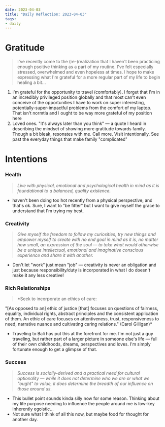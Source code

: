 ```yaml
---
date: 2023-04-03
title: "Daily Reflection: 2023-04-03"
tags:
- daily
---
```


# Gratitude

> I've recently come to the (re-)realization that I haven't been practicing enough psoitive thinking as a part of my routine. I've felt especially stressed, overwhelmed and even hopeless at times. I hope to make expressing what I'm grateful for a more regular part of my life to begin healing a bit...

1. I'm grateful for the opportunity to travel (comfortably). I forget that I'm in an incredibly privileged position globally and that most can't even conceive of the opportunities I have to work on super interesting, potentially-super-impactful problems from the comfort of my laptop. That isn't normtla and I ought to be way more grateful of my position here
2. Loved ones. "It's always later than you think" — a quote I heard in describing the mindset of showing more gratitude towards family. Though a bit bleak, resonates with me. Call more. Visit intentionally. See past the everyday things that make family "complicated"


#  Intentions

### Health

> *Live with physical, emotional and psychological health in mind as it is foundational to a balanced, quality existence.*

- haven't been doing too hot recently from a physical perspective, and that's ok. Sure, I want to "be fitter" but I want to give myself the grace to understand that I'm trying my best.


### Creativity

> *Give myself the freedom to follow my curiosities, try new things and empower myself to create with no end goal in mind as it is, no matter how small, an expression of the soul — to take what would otherwise be a unique intellectual, emotional and imaginative conscious experience and share it with another.*

- Don't let "work" just mean "job" — creativity is never an obligation and just because responsibility/duty is incorporated in what I do doesn't make it any less creative!


### Rich Relationships

>*Seek to incorporate an ethics of care:
> 
 "[As opposed to an] ethic of justice [that] focuses on questions of fairness, equality, individual rights, abstract principles and the consistent application of them. An ethic of care focuses on attentiveness, trust, responsiveness to need, narrative nuance and cultivating caring relations." (Carol Gilligan)*

- Traveling to Bali has put this at the forefront for me. I'm not just a guy traveling, but rather part of a larger picture in someone else's life — full of their own childhoods, dreams, perspectives and loves. I'm simply fortunate enough to get a glimpse of that.


### Success

> *Success is socially-derived and a practical need for cultural optionality — while it does not determine who we are or what we "ought" to value, it does determine the breadth of our influence on those around us.*


- This bullet point sounds kinda silly now for some reason. Thinking about my life purpose needing to influence the people around me is low-key inherently egoistic...
- Not sure what I think of all this now, but maybe food for thought for another day.